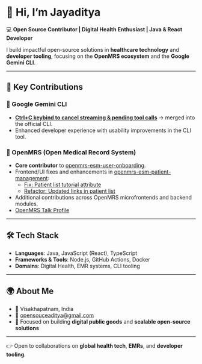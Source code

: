 # 👋 Hi, I’m Jayaditya  

💻 **Open Source Contributor | Digital Health Enthusiast | Java & React Developer**  

I build impactful open-source solutions in **healthcare technology** and **developer tooling**, focusing on the **OpenMRS ecosystem** and the **Google Gemini CLI**.  

---

## 🚀 Key Contributions  

### 🤖 Google Gemini CLI  
- [**Ctrl+C keybind to cancel streaming & pending tool calls**](https://github.com/google-gemini/gemini-cli/pull/5838) → merged into the official CLI.  
- Enhanced developer experience with usability improvements in the CLI tool.  

### 🏥 OpenMRS (Open Medical Record System)  
- **Core contributor** to [openmrs-esm-user-onboarding](https://github.com/openmrs/openmrs-esm-user-onboarding).  
- Frontend/UI fixes and enhancements in [openmrs-esm-patient-management](https://github.com/openmrs/openmrs-esm-patient-management):  
  - [Fix: Patient list tutorial attribute](https://github.com/openmrs/openmrs-esm-patient-management/pull/1761)  
  - [Refactor: Updated links in patient list](https://github.com/openmrs/openmrs-esm-patient-management/pull/1925)  
- Additional contributions across OpenMRS microfrontends and backend modules.  
- [OpenMRS Talk Profile](https://talk.openmrs.org/u/backloguy/summary)  

---

## 🛠️ Tech Stack  
- **Languages**: Java, JavaScript (React), TypeScript  
- **Frameworks & Tools**: Node.js, GitHub Actions, Docker  
- **Domains**: Digital Health, EMR systems, CLI tooling  

---

## 🌍 About Me  
- 📍 Visakhapatnam, India  
- 📧 opensouceaditya@gmail.com   
- 🎯 Focused on building **digital public goods** and **scalable open-source solutions**  

---

👉 Open to collaborations on **global health tech**, **EMRs**, and **developer tooling**.  
